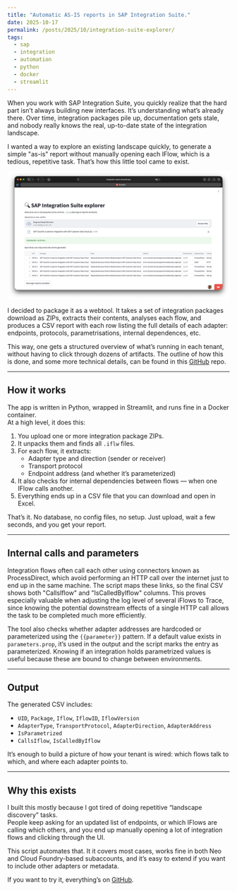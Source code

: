 ```yaml
---
title: "Automatic AS-IS reports in SAP Integration Suite."
date: 2025-10-17
permalink: /posts/2025/10/integration-suite-explorer/
tags:
  - sap
  - integration
  - automation
  - python
  - docker
  - streamlit
---
```


When you work with SAP Integration Suite, you quickly realize that the hard part isn’t always building new interfaces. It’s understanding what’s already there. Over time, integration packages pile up, documentation gets stale, and nobody really knows the real, up-to-date state of the integration landscape.

I wanted a way to explore an existing landscape quickly, to generate a simple "as-is" report without manually opening each IFlow, which is a tedious, repetitive task. That’s how this little tool came to exist.

![Screenshot](https://raw.githubusercontent.com/malmriv/malmriv.github.io/refs/heads/master/images/integration-suite-explorer-demo.png?raw=true)

I decided to package it as a webtool. It takes a set of integration packages download as ZIPs, extracts their contents, analyses each flow, and produces a CSV report with each row listing the full details of each adapter: endpoints, protocols, parametrisations, internal dependences, etc.

This way, one gets a structured overview of what’s running in each tenant, without having to click through dozens of artifacts. The outline of how this is done, and some more technical details, can be found in this [GitHub](https://github.com/malmriv/integration-suite-explorer) repo.

---

## How it works

The app is written in Python, wrapped in Streamlit, and runs fine in a Docker container.  
At a high level, it does this:

1. You upload one or more integration package ZIPs.  
2. It unpacks them and finds all `.iflw` files.  
3. For each flow, it extracts:  
   - Adapter type and direction (sender or receiver)  
   - Transport protocol  
   - Endpoint address (and whether it’s parameterized)  
4. It also checks for internal dependencies between flows — when one IFlow calls another.  
5. Everything ends up in a CSV file that you can download and open in Excel.

That’s it. No database, no config files, no setup. Just upload, wait a few seconds, and you get your report.

---

## Internal calls and parameters

Integration flows often call each other using connectors known as ProcessDirect, which avoid performing an HTTP call over the internet just to end up in the same machine. The script maps these links, so the final CSV shows both "CallsIflow" and "IsCalledByIflow" columns. This proves especially valuable when adjusting the log level of several iFlows to Trace, since knowing the potential downstream effects of a single HTTP call allows the task to be completed much more efficiently.

The tool also checks whether adapter addresses are hardcoded or parameterized using the `{{parameter}}` pattern. If a default value exists in `parameters.prop`, it’s used in the output and the script marks the entry as parameterized. Knowing if an integration holds parametrized values is useful because these are bound to change between environments.

---

## Output

The generated CSV includes:

- `UID`, `Package`, `Iflow`, `IflowID`, `IflowVersion`  
- `AdapterType`, `TransportProtocol`, `AdapterDirection`, `AdapterAddress`  
- `IsParametrized`  
- `CallsIflow`, `IsCalledByIflow`

It’s enough to build a picture of how your tenant is wired: which flows talk to which, and where each adapter points to.

---

## Why this exists

I built this mostly because I got tired of doing repetitive “landscape discovery” tasks.  
People keep asking for an updated list of endpoints, or which IFlows are calling which others, and you end up manually opening a lot of integration flows and clicking through the UI.  

This script automates that. It it covers most cases, works fine in both Neo and Cloud Foundry-based subaccounts, and it’s easy to extend if you want to include other adapters or metadata.

If you want to try it, everything’s on [GitHub](https://github.com/malmriv/integration-suite-explorer). 
